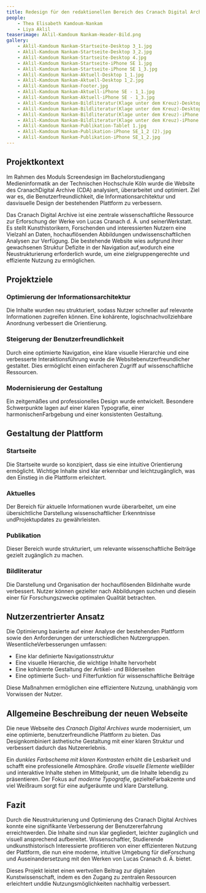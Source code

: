```yaml
---
title: Redesign für den redaktionellen Bereich des Cranach Digital Archive
people:
    - Thea Elisabeth Kamdoum-Nankam
    - Liya Aklil
teaserimage: Aklil-Kamdoum Nankam-Header-Bild.png
gallery:
    - Aklil-Kamdoum Nankam-Startseite-Desktop 3_1.jpg
    - Aklil-Kamdoum Nankam-Startseite-Desktop 3_2.jpg
    - Aklil-Kamdoum Nankam-Startseite-Desktop 4.jpg
    - Aklil-Kamdoum Nankam-Startseite-iPhone SE 1.jpg
    - Aklil-Kamdoum Nankam-Startseite-iPhone SE 1_3.jpg
    - Aklil-Kamdoum Nankam-Aktuell-Desktop 1_1.jpg
    - Aklil-Kamdoum Nankam-Aktuell-Desktop 1_2.jpg
    - Aklil-Kamdoum Nankam-Footer.jpg
    - Aklil-Kamdoum Nankam-Aktuell-iPhone SE - 1_1.jpg
    - Aklil-Kamdoum Nankam-Aktuell-iPhone SE - 1_3.jpg
    - Aklil-Kamdoum Nankam-Bildliteratur(Klage unter dem Kreuz)-Desktop 1.jpg
    - Aklil-Kamdoum Nankam-Bildliteratur(Klage unter dem Kreuz)-Desktop 1_4.jpg
    - Aklil-Kamdoum Nankam-Bildliteratur(Klage unter dem Kreuz)-iPhone SE 1_1.jpg
    - Aklil-Kamdoum Nankam-Bildliteratur(Klage unter dem Kreuz)-iPhone SE 1_4.jpg
    - Aklil-Kamdoum Nankam-Publikation-Tablet 1.jpg
    - Aklil-Kamdoum Nankam-Publikation-iPhone SE_1_2 (2).jpg
    - Aklil-Kamdoum Nankam-Publikation-iPhone SE_1_2.jpg
---
```

## Projektkontext

Im Rahmen des Moduls Screendesign im Bachelorstudiengang Medieninformatik an der Technischen Hochschule Köln wurde die Website des CranachDigital Archive (CDA) analysiert, überarbeitet und optimiert. Ziel war es, die Benutzerfreundlichkeit, die Informationsarchitektur und dasvisuelle Design der bestehenden Plattform zu verbessern.

Das Cranach Digital Archive ist eine zentrale wissenschaftliche Ressource zur Erforschung der Werke von Lucas Cranach d. Ä. und seinerWerkstatt. Es stellt Kunsthistorikern, Forschenden und interessierten Nutzern eine Vielzahl an Daten, hochauflösenden Abbildungen undwissenschaftlichen Analysen zur Verfügung. Die bestehende Website wies aufgrund ihrer gewachsenen Struktur Defizite in der Navigation auf,wodurch eine Neustrukturierung erforderlich wurde, um eine zielgruppengerechte und effiziente Nutzung zu ermöglichen.

## Projektziele

### Optimierung der Informationsarchitektur
Die Inhalte wurden neu strukturiert, sodass Nutzer schneller auf relevante Informationen zugreifen können. Eine kohärente, logischnachvollziehbare Anordnung verbessert die Orientierung.

### Steigerung der Benutzerfreundlichkeit
Durch eine optimierte Navigation, eine klare visuelle Hierarchie und eine verbesserte Interaktionsführung wurde die Websitebenutzerfreundlicher gestaltet. Dies ermöglicht einen einfacheren Zugriff auf wissenschaftliche Ressourcen.

### Modernisierung der Gestaltung
Ein zeitgemäßes und professionelles Design wurde entwickelt. Besondere Schwerpunkte lagen auf einer klaren Typografie, einer harmonischenFarbgebung und einer konsistenten Gestaltung.

## Gestaltung der Plattform

### Startseite
Die Startseite wurde so konzipiert, dass sie eine intuitive Orientierung ermöglicht. Wichtige Inhalte sind klar erkennbar und leichtzugänglich, was den Einstieg in die Plattform erleichtert.

### Aktuelles 
Der Bereich für aktuelle Informationen wurde überarbeitet, um eine übersichtliche Darstellung wissenschaftlicher Erkenntnisse undProjektupdates zu gewährleisten.

### Publikation
Dieser Bereich wurde strukturiert, um relevante wissenschaftliche Beiträge gezielt zugänglich zu machen.

###  Bildliteratur
Die Darstellung und Organisation der hochauflösenden Bildinhalte wurde verbessert. Nutzer können gezielter nach Abbildungen suchen und diesein einer für Forschungszwecke optimalen Qualität betrachten.

## Nutzerzentrierter Ansatz

Die Optimierung basierte auf einer Analyse der bestehenden Plattform sowie den Anforderungen der unterschiedlichen Nutzergruppen. WesentlicheVerbesserungen umfassen:

- Eine klar definierte Navigationsstruktur
- Eine visuelle Hierarchie, die wichtige Inhalte hervorhebt
- Eine kohärente Gestaltung der Artikel- und Bilderseiten
- Eine optimierte Such- und Filterfunktion für wissenschaftliche Beiträge

Diese Maßnahmen ermöglichen eine effizientere Nutzung, unabhängig vom Vorwissen der Nutzer.

## Allgemeine Beschreibung der neuen Webseite

Die neue Webseite des *Cranach Digital Archives* wurde modernisiert, um eine optimierte, benutzerfreundliche Plattform zu bieten. Das Designkombiniert ästhetische Gestaltung mit einer klaren Struktur und verbessert dadurch das Nutzererlebnis.

Ein *dunkles Farbschema mit klaren Kontrasten* erhöht die Lesbarkeit und schafft eine professionelle Atmosphäre. *Große visuelle Elemente* wieBilder und interaktive Inhalte stehen im Mittelpunkt, um die Inhalte lebendig zu präsentieren. Der Fokus auf *moderne Typografie*, gezielteFarbakzente und viel Weißraum sorgt für eine aufgeräumte und klare Darstellung.

## Fazit

Durch die Neustrukturierung und Optimierung des Cranach Digital Archives konnte eine signifikante Verbesserung der Benutzererfahrung erreichtwerden. Die Inhalte sind nun klar gegliedert, leichter zugänglich und visuell ansprechend aufbereitet. Wissenschaftler, Studierende undkunsthistorisch Interessierte profitieren von einer effizienteren Nutzung der Plattform, die nun eine moderne, intuitive Umgebung für dieForschung und Auseinandersetzung mit den Werken von Lucas Cranach d. Ä. bietet.

Dieses Projekt leistet einen wertvollen Beitrag zur digitalen Kunstwissenschaft, indem es den Zugang zu zentralen Ressourcen erleichtert unddie Nutzungsmöglichkeiten nachhaltig verbessert.